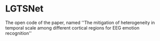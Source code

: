 # LGTSNet
The open code of the paper, named ''The mitigation of heterogeneity in temporal scale among different cortical regions for EEG emotion recognition''
